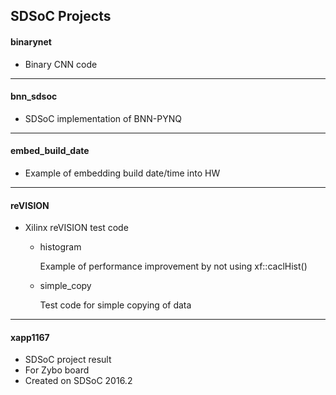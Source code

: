 ## SDSoC Projects

#### binarynet
  - Binary CNN code


***
#### bnn\_sdsoc
  - SDSoC implementation of BNN-PYNQ


***
#### embed\_build\_date
  - Example of embedding build date/time into HW


***
#### reVISION
  - Xilinx reVISION test code
  
    - histogram
      
      Example of performance improvement by not using xf::caclHist()
      
    - simple\_copy
    
      Test code for simple copying of data
    
  
***
#### xapp1167
  - SDSoC project result
  - For Zybo board
  - Created on SDSoC 2016.2
